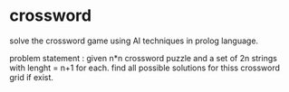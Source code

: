 # crossword
solve the crossword game using AI techniques in prolog language.

problem statement :
  given n*n crossword puzzle and a set of 2n strings with lenght = n+1 for each. find all possible solutions for thiss crossword grid if exist.
